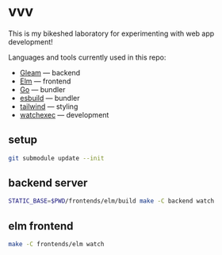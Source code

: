 # vvv

This is my bikeshed laboratory for experimenting with web app development!

Languages and tools currently used in this repo:

- [Gleam](https://gleam.run) — backend
- [Elm](https://elm-lang.org) — frontend
- [Go](https://go.dev) — bundler
- [esbuild](https://github.com/evanw/esbuild) — bundler
- [tailwind](https://tailwindcss.com) — styling
- [watchexec](https://github.com/watchexec/watchexec) — development

## setup

```sh
git submodule update --init
```

## backend server

```sh
STATIC_BASE=$PWD/frontends/elm/build make -C backend watch
```

## elm frontend

```sh
make -C frontends/elm watch
```

